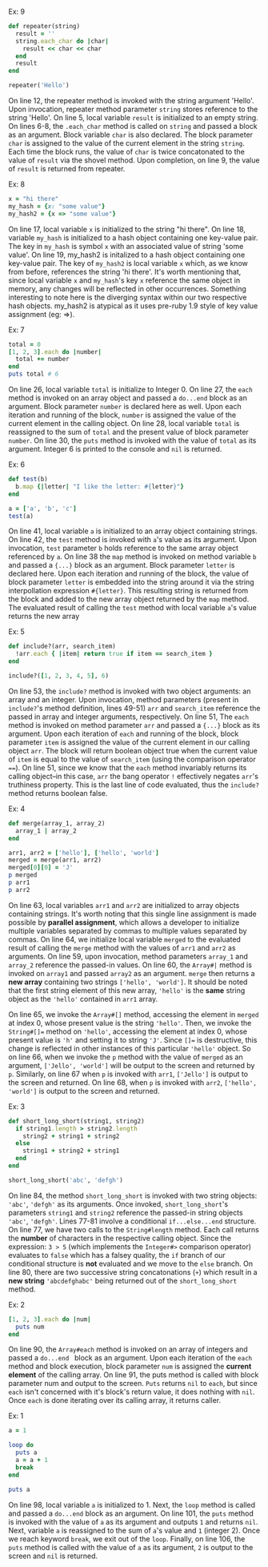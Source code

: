 Ex: 9
``` ruby 
def repeater(string)
  result = ''
  string.each_char do |char|
    result << char << char
  end
  result
end

repeater('Hello')
```
On line 12, the repeater method is invoked with the string argument 'Hello'.  Upon invocation, repeater method parameter `string` stores reference to the string 'Hello'. On line 5, local variable `result` is initialized to an empty string. On lines 6-8, the `.each_char` method is called on `string` and passed a block as an argument. Block variable `char` is also declared. The block parameter `char` is assigned to the value of the current element in the string `string`. Each time the block runs, the value of `char` is twice concatonated to the value of `result` via the shovel method. Upon completion, on line 9, the value of `result` is returned from repeater.

Ex: 8
``` ruby 
x = "hi there"
my_hash = {x: "some value"}
my_hash2 = {x => "some value"}
```

On line 17, local variable `x` is initialized to the string "hi there". On line 18, variable `my_hash` is initialized to a hash object containing one key-value pair. The key in `my_hash` is symbol `x` with an associated value of string 'some value'. On line 19, my_hash2 is initalized to a hash object containing one key-value pair. The key of `my_hash2` is local variable `x` which, as we know from before, references the string 'hi there'. It's worth mentioning that, since local variable `x` and `my_hash`'s key `x` reference the same object in memory, any changes will be  reflected in other occurrences. Something interesting to note here is the diverging syntax within our two respective hash objects. my_hash2 is atypical as it uses pre-ruby 1.9 style of key value assignment (eg: =>).

Ex: 7
``` ruby 
total = 0
[1, 2, 3].each do |number|
  total += number
end
puts total # 6
```

On line 26, local variable `total` is initialize to Integer 0. On line 27, the `each` method is invoked on an array object and passed a `do...end`  block as an argument. Block parameter `number` is declared here as well. Upon each iteration and running of the block, `number` is assigned the value of the current element in the calling object. On line 28, local variable `total` is reassigned to the sum of `total` and the present value of block parameter `number`. On line 30, the `puts` method is invoked with the value of `total` as its argument. Integer 6 is printed to the console and `nil` is returned.

Ex: 6
``` ruby 
def test(b)
  b.map {|letter| "I like the letter: #{letter}"}
end

a = ['a', 'b', 'c']
test(a)
```

On line 41, local variable `a` is initialized to an array object containing strings. On line 42, the `test` method is invoked with `a`'s value as its argument. Upon invocation, `test` parameter `b` holds reference to the same array object referenced by `a`. On line 38 the `map` method is invoked on method variable `b` and passed a `{...}` block as an argument. Block parameter `letter` is declared here. Upon each iteration and running of the block, the value of block parameter `letter` is embedded into the string around it via the string interpollation expression `#{letter}`. This resulting string is returned from the block and added to the new array object returned by the `map` method. The evaluated result of calling the `test` method with local variable `a`'s value returns the new array 

Ex: 5
``` ruby
def include?(arr, search_item)
  !arr.each { |item| return true if item == search_item }
end

include?([1, 2, 3, 4, 5], 6)
```
On line 53, the `include?` method is invoked with two object arguments: an array and an integer.  Upon invocation, method parameters (present in `include?`'s method definition, lines 49-51) `arr` and `search_item` reference the passed in array and integer arguments, respectively.  On line 51, The `each` method is invoked on method parameter `arr` and passed a `{...}` block as its argument. Upon each iteration of `each` and running of the block, block parameter `item` is assigned the value of the current element in our calling object `arr`.  The block will return boolean object true when the current value of `item` is equal to the value of `search_item` (using the comparison operator `==`).  On line 51, since we know that the `each` method invariably returns its calling object–in this case, `arr` the bang operator `!` effectively negates `arr`'s truthiness property.  This is the last line of code evaluated, thus the `include?` method returns boolean false.

Ex: 4
``` ruby
def merge(array_1, array_2)
  array_1 | array_2
end

arr1, arr2 = ['hello'], ['hello', 'world']
merged = merge(arr1, arr2)
merged[0][0] = 'J'
p merged
p arr1
p arr2
```
On line 63, local variables `arr1` and `arr2` are initialized to array objects containing strings.  It's worth noting that this single line assignment is made possible by **parallel assignment**, which allows a developer to initialize multiple variables separated by commas to multiple values separated by commas.  On line 64, we initialize local variable `merged` to the evaluated result of calling the `merge` method with the values of `arr1` and `arr2` as arguments. On line 59, upon invocation, method parameters `array_1` and `array_2` reference the passed-in values.  On line 60, the `Array#|` method is invoked on `array1` and passed `array2` as an argument. `merge` then returns a **new array** containing two strings `['hello', 'world']`. It should be noted that the first string element of this new array, `'hello'` is the **same** string object as the `'hello'` contained in `arr1` array. 

On line 65, we invoke the `Array#[]` method, accessing the element in `merged` at index 0, whose present value is the string `'hello'`.  Then, we invoke the `String#[]=` method on `'hello'`, accessing the element at index 0, whose present value is `'h'` and setting it to string `'J'`.  Since `[]=` is destructive, this change is reflected in other instances of this particular `'hello'` object. So on line 66, when we invoke the `p` method with the value of `merged` as an argument, `['Jello', 'world']` will be output to the screen and returned by `p`.  Similarly, on line 67 when `p` is invoked with `arr1`, `['Jello']` is output to the screen and returned.  On line 68, when `p` is invoked with `arr2`, `['hello', 'world']` is output to the screen and returned.

Ex: 3
``` ruby 
def short_long_short(string1, string2)
  if string1.length > string2.length
    string2 + string1 + string2
  else
    string1 + string2 + string1
  end
end

short_long_short('abc', 'defgh')
```
On line 84, the method `short_long_short` is invoked with two string objects: `'abc'`, `'defgh'` as its arguments.  Once invoked, `short_long_short`'s parameters `string1` and `string2` reference the passed-in string objects `'abc'`, `'defgh'`. Lines 77-81 involve a conditional `if...else...end` structure.  On line 77, we have two calls to the `String#length` method. Each call returns the **number** of characters in the respective calling object.  Since the expression: `3 > 5` (which implements the `Integer#>` comparison operator) evaluates to `false` which has a falsey quality, the `if` branch of our conditional structure is **not** evaluated and we move to the `else` branch.  On line 80, there are two successive string concatonations (`+`) which result in a **new string** `'abcdefghabc'` being returned out of the `short_long_short` method. 

Ex: 2
``` ruby
[1, 2, 3].each do |num|
  puts num
end
```
On line 90, the `Array#each` method is invoked on an array of integers and passed a `do...end ` block as an argument. Upon each iteration of the `each` method and block execution, block parameter `num` is assigned the **current element** of the calling array. On line 91, the puts method is called with block parameter num and output to the screen.  `Puts` returns `nil` to `each`, but since `each` isn't concerned with it's block's return value, it does nothing with `nil`. Once `each` is done iterating over its calling array, it returns caller.

Ex: 1
```ruby 
a = 1 

loop do       
  puts a 
  a = a + 1   
  break      
end

puts a 
```
On line 98, local variable `a` is initialized to 1.  Next, the `loop` method is called and passed a `do...end` block as an argument. On line 101, the `puts` method is invoked with the value of `a` as its argument and outputs `1` and returns `nil`. Next, variable `a` is reassigned to the sum of `a`'s value and `1` (integer 2). Once we reach keyword `break`, we exit out of the `loop`.  Finally, on line 106, the `puts` method is called with the value of `a` as its argument, `2` is output to the screen and `nil` is returned. 